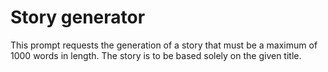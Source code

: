 # Story generator
This prompt requests the generation of a story that must be a maximum of 1000 words in length. The story is to be based solely on the given title.
